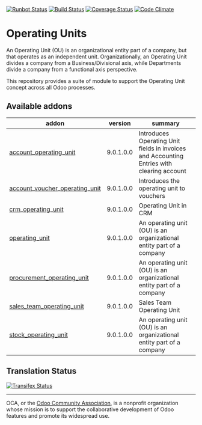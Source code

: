 [![Runbot Status](https://runbot.odoo-community.org/runbot/badge/flat/213/9.0.svg)](https://runbot.odoo-community.org/runbot/repo/github-com-oca-operating-unit-213)
[![Build Status](https://travis-ci.org/OCA/operating-unit.svg?branch=9.0)](https://travis-ci.org/OCA/operating-unit)
[![Coverage Status](https://coveralls.io/repos/OCA/operating-unit/badge.svg?branch=9.0&service=github)](https://coveralls.io/github/OCA/operating-unit?branch=9.0)
[![Code Climate](https://codeclimate.com/github/OCA/operating-unit/badges/gpa.svg)](https://codeclimate.com/github/OCA/operating-unit)

# Operating Units

An Operating Unit (OU) is an organizational entity part of a company, 
but that operates as an independent unit. Organizationally, an Operating Unit 
divides a company from a Business/Divisional axis, while Departments divide a 
company from a functional axis perspective.

This repository provides a suite of module to support the Operating Unit concept
across all Odoo processes.

[//]: # (addons)
Available addons
----------------
addon | version | summary
--- | --- | ---
[account_operating_unit](account_operating_unit/) | 9.0.1.0.0 | Introduces Operating Unit fields in invoices and Accounting Entries with clearing account
[account_voucher_operating_unit](account_voucher_operating_unit/) | 9.0.1.0.0 | Introduces the operating unit to vouchers
[crm_operating_unit](crm_operating_unit/) | 9.0.1.0.0 | Operating Unit in CRM
[operating_unit](operating_unit/) | 9.0.1.0.0 | An operating unit (OU) is an organizational entity part of a company
[procurement_operating_unit](procurement_operating_unit/) | 9.0.1.0.0 | An operating unit (OU) is an organizational entity part of a company
[sales_team_operating_unit](sales_team_operating_unit/) | 9.0.1.0.0 | Sales Team Operating Unit
[stock_operating_unit](stock_operating_unit/) | 9.0.1.0.0 | An operating unit (OU) is an organizational entity part of a company

[//]: # (end addons)

Translation Status
------------------
[![Transifex Status](https://www.transifex.com/projects/p/OCA-operating-unit-9-0/chart/image_png)](https://www.transifex.com/projects/p/OCA-operating-unit-9-0)

----

OCA, or the [Odoo Community Association](http://odoo-community.org/), is a nonprofit organization whose
mission is to support the collaborative development of Odoo features and
promote its widespread use.
